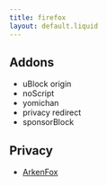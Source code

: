 ```yaml
---
title: firefox
layout: default.liquid
---
```


## Addons

- uBlock origin
- noScript
- yomichan
- privacy redirect
- sponsorBlock

## Privacy

- [ArkenFox](https://github.com/arkenfox/user.js)

